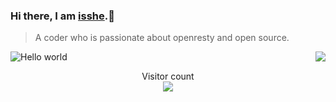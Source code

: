 ### Hi there, I am [isshe](https://github.com/isshe).👋

> A coder who is passionate about openresty and open source.

<img src="https://github-readme-stats.mrdulin.vercel.app/api?username=isshe&show_icons=true&hide_border=true&icon_color=1196EE&title_color=1196EE" align="right">

<!--
**isshe/isshe** is a ✨ _special_ ✨ repository because its `README.md` (this file) appears on your GitHub profile.

Here are some ideas to get you started:

- 🔭 I’m currently working on ...
- 🌱 I’m currently learning ...
- 👯 I’m looking to collaborate on ...
- 🤔 I’m looking for help with ...
- 💬 Ask me about ...
- 📫 How to reach me: ...
- 😄 Pronouns: ...
- ⚡ Fun fact: ...
-->

<img src="https://raw.githubusercontent.com/sagar-viradiya/sagar-viradiya/master/resources/banner.png" alt="Hello world">

<p align="center"> 
  Visitor count<br>
  <img src="https://profile-counter.glitch.me/isshe/count.svg" />
</p>
